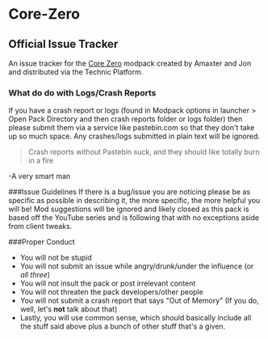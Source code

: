 # Core-Zero
## Official Issue Tracker

An issue tracker for the [Core Zero](http://www.technicpack.net/modpack/enderx-core-zero) modpack created by Amaxter and Jon and distributed via the Technic Platform.

### What do do with Logs/Crash Reports
If you have a crash report or logs (found in Modpack options in launcher > Open Pack Directory and then crash reports folder or logs folder) then please submit them via a service like pastebin.com so that they don't take up so much space. Any crashes/logs submitted in plain text will be ignored.

> Crash reports without Pastebin suck, and they should like totally burn in a fire

-A very smart man

###Issue Guidelines
If there is a bug/issue you are noticing please be as specific as possible in describing it, the more specific, the more helpful you will be! Mod suggestions will be ignored and likely closed as this pack is based off the YouTube series and is following that with no exceptions aside from client tweaks. 

###Proper Conduct
- You will not be stupid
- You will not submit an issue while angry/drunk/under the influence (or *all three*)
- You will not insult the pack or post irrelevant content
- You will not threaten the pack developers/other people
- You will not submit a crash report that says "Out of Memory" (If you do, well, let's **not** talk about that)
- Lastly, you will use common sense, which should basically include all the stuff said above plus a bunch of other stuff that's a given.

